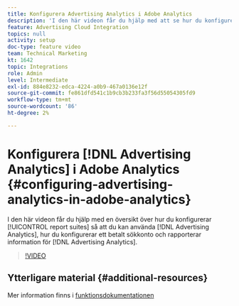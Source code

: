 ```yaml
---
title: Konfigurera Advertising Analytics i Adobe Analytics
description: 'I den här videon får du hjälp med att se hur du konfigurerar dina rapportsviter så att de kan använda Advertising Analytics, hur du konfigurerar ett betalt sökkonto och rapporterar information för Advertising Analytics. '
feature: Advertising Cloud Integration
topics: null
activity: setup
doc-type: feature video
team: Technical Marketing
kt: 1642
topic: Integrations
role: Admin
level: Intermediate
exl-id: 884e8232-edca-4224-a0b9-467a0136e12f
source-git-commit: fe861dfd541c1b9cb3b233fa3f56d55054305fd9
workflow-type: tm+mt
source-wordcount: '86'
ht-degree: 2%

---
```


# Konfigurera [!DNL Advertising Analytics] i Adobe Analytics {#configuring-advertising-analytics-in-adobe-analytics}

I den här videon får du hjälp med en översikt över hur du konfigurerar [!UICONTROL report suites] så att du kan använda [!DNL Advertising Analytics], hur du konfigurerar ett betalt sökkonto och rapporterar information för [!DNL Advertising Analytics].

>[!VIDEO](https://video.tv.adobe.com/v/23119/?quality=12)

## Ytterligare material {#additional-resources}

Mer information finns i [funktionsdokumentationen](https://experienceleague.adobe.com/docs/analytics/integration/advertising-analytics/overview.html)
